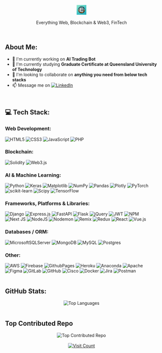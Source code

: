 <div align="center">
        <img src="./logo.png" alt="Personal Logo" style="width: 2rem;">
</div>

<p align="center">Everything Web, Blockchain & Web3, FinTech</p>
<br>
<h2>About Me:</h2>
    <ul>
        <li>🔭 I'm currently working on <strong>AI Trading Bot</strong></li>
        <li>🌱 I'm currently studying <strong>Graduate Certificate at Queensland University of Technology</strong></li>
        <li>👯 I'm looking to collaborate on <strong>anything you need from below tech stacks</strong></li>
        <li>📫 Message me on <a href="https://linkedin.com/in/ebad-salehi" style="justify-content: center; align-items: center;">
        <img src="https://img.shields.io/badge/LinkedIn-%230077B5.svg?logo=linkedin&logoColor=white" style="justify-content: center; align-items: center;" alt="LinkedIn"></a>
        </li>
    </ul>
    
<br>
<h2>💻 Tech Stack:</h2>
    
<h3>Web Development:</h3>
<div class="tech-stack">
        <img src="https://img.shields.io/badge/html5-%23E34F26.svg?style=flat&logo=html5&logoColor=white" alt="HTML5">
        <img src="https://img.shields.io/badge/css3-%231572B6.svg?style=flat&logo=css3&logoColor=white" alt="CSS3">
        <img src="https://img.shields.io/badge/javascript-%23323330.svg?style=flat&logo=javascript&logoColor=%23F7DF1E" alt="JavaScript">
        <img src="https://img.shields.io/badge/php-%23777BB4.svg?style=flat&logo=php&logoColor=white" alt="PHP">
</div>

<h3>Blockchain:</h3>
<div class="tech-stack">
        <img src="https://img.shields.io/badge/Solidity-%23363636.svg?style=flat&logo=solidity&logoColor=white" alt="Solidity">
        <img src="https://img.shields.io/badge/web3.js-F16822?style=flat&logo=web3.js&logoColor=white" alt="Web3.js">
  </div>

<h3>AI & Machine Learning:</h3>
<div class="tech-stack">
        <img src="https://img.shields.io/badge/python-3670A0?style=flat&logo=python&logoColor=ffdd54" alt="Python">
        <img src="https://img.shields.io/badge/Keras-%23D00000.svg?style=flat&logo=Keras&logoColor=white" alt="Keras">
        <img src="https://img.shields.io/badge/Matplotlib-%23ffffff.svg?style=flat&logo=Matplotlib&logoColor=black" alt="Matplotlib">
        <img src="https://img.shields.io/badge/numpy-%23013243.svg?style=flat&logo=numpy&logoColor=white" alt="NumPy">
        <img src="https://img.shields.io/badge/pandas-%23150458.svg?style=flat&logo=pandas&logoColor=white" alt="Pandas">
        <img src="https://img.shields.io/badge/Plotly-%233F4F75.svg?style=flat&logo=plotly&logoColor=white" alt="Plotly">
        <img src="https://img.shields.io/badge/PyTorch-%23EE4C2C.svg?style=flat&logo=PyTorch&logoColor=white" alt="PyTorch">
        <img src="https://img.shields.io/badge/scikit--learn-%23F7931E.svg?style=flat&logo=scikit-learn&logoColor=white" alt="scikit-learn">
        <img src="https://img.shields.io/badge/SciPy-%230C55A5.svg?style=flat&logo=scipy&logoColor=%white" alt="Scipy">
        <img src="https://img.shields.io/badge/TensorFlow-%23FF6F00.svg?style=flat&logo=TensorFlow&logoColor=white" alt="TensorFlow">
</div>

<h3>Frameworks, Platforms & Libraries:</h3>
<div class="tech-stack">
        <img src="https://img.shields.io/badge/django-%23092E20.svg?style=flat&logo=django&logoColor=white" alt="Django">
        <img src="https://img.shields.io/badge/express.js-%23404d59.svg?style=flat&logo=express&logoColor=%2361DAFB" alt="Express.js">
        <img src="https://img.shields.io/badge/FastAPI-005571?style=flat&logo=fastapi" alt="FastAPI">
        <img src="https://img.shields.io/badge/flask-%23000.svg?style=flat&logo=flask&logoColor=white" alt="Flask">
        <img src="https://img.shields.io/badge/jquery-%230769AD.svg?style=flat&logo=jquery&logoColor=white" alt="jQuery">
        <img src="https://img.shields.io/badge/JWT-black?style=flat&logo=JSON%20web%20tokens" alt="JWT">
        <img src="https://img.shields.io/badge/NPM-%23CB3837.svg?style=flat&logo=npm&logoColor=white" alt="NPM">
        <img src="https://img.shields.io/badge/Next-black?style=flat&logo=next.js&logoColor=white" alt="Next JS">
        <img src="https://img.shields.io/badge/node.js-6DA55F?style=flat&logo=node.js&logoColor=white" alt="NodeJS">
        <img src="https://img.shields.io/badge/NODEMON-%23323330.svg?style=flat&logo=nodemon&logoColor=%BBDEAD" alt="Nodemon">
        <img src="https://img.shields.io/badge/remix-%23000.svg?style=flat&logo=remix&logoColor=white" alt="Remix">
        <img src="https://img.shields.io/badge/redux-%23593d88.svg?style=flat&logo=redux&logoColor=white" alt="Redux">
        <img src="https://img.shields.io/badge/react-%2320232a.svg?style=flat&logo=react&logoColor=%2361DAFB" alt="React">
        <img src="https://img.shields.io/badge/vue.js-%2335495e.svg?style=flat&logo=vuedotjs&logoColor=%234FC08D" alt="Vue.js">
</div>

<h3>Databases / ORM:</h3>
<div class="tech-stack">
        <img src="https://img.shields.io/badge/Microsoft%20SQL%20Server-CC2927?style=flat&logo=microsoft%20sql%20server&logoColor=white" alt="MicrosoftSQLServer">
        <img src="https://img.shields.io/badge/MongoDB-%234ea94b.svg?style=flat&logo=mongodb&logoColor=white" alt="MongoDB">
        <img src="https://img.shields.io/badge/mysql-4479A1.svg?style=flat&logo=mysql&logoColor=white" alt="MySQL">
        <img src="https://img.shields.io/badge/postgres-%23316192.svg?style=flat&logo=postgresql&logoColor=white" alt="Postgres">
</div>

<h3>Other:</h3>
<div class="tech-stack">
        <img src="https://img.shields.io/badge/AWS-%23FF9900.svg?style=flat&logo=amazon-aws&logoColor=white" alt="AWS">
        <img src="https://img.shields.io/badge/firebase-%23039BE5.svg?style=flat&logo=firebase" alt="Firebase">
        <img src="https://img.shields.io/badge/github%20pages-121013?style=flat&logo=github&logoColor=white" alt="GithubPages">
        <img src="https://img.shields.io/badge/heroku-%23430098.svg?style=flat&logo=heroku&logoColor=white" alt="Heroku">
        <img src="https://img.shields.io/badge/Anaconda-%2344A833.svg?style=flat&logo=anaconda&logoColor=white" alt="Anaconda">
        <img src="https://img.shields.io/badge/apache-%23D42029.svg?style=flat&logo=apache&logoColor=white" alt="Apache">
        <img src="https://img.shields.io/badge/figma-%23F24E1E.svg?style=flat&logo=figma&logoColor=white" alt="Figma">
        <img src="https://img.shields.io/badge/gitlab-%23181717.svg?style=flat&logo=gitlab&logoColor=white" alt="GitLab">
        <img src="https://img.shields.io/badge/github-%23121011.svg?style=flat&logo=github&logoColor=white" alt="GitHub">
        <img src="https://img.shields.io/badge/cisco-%23049fd9.svg?style=flat&logo=cisco&logoColor=black" alt="Cisco">
        <img src="https://img.shields.io/badge/docker-%230db7ed.svg?style=flat&logo=docker&logoColor=white" alt="Docker">
        <img src="https://img.shields.io/badge/jira-%230A0FFF.svg?style=flat&logo=jira&logoColor=white" alt="Jira">
        <img src="https://img.shields.io/badge/Postman-FF6C37?style=flat&logo=postman&logoColor=white" alt="Postman">
</div>
<br>
<h2> GitHub Stats:</h2>
<div align="center">
    <img src="https://github-readme-stats.vercel.app/api/top-langs/?username=Ebad-S&theme=onedark&hide_border=false&include_all_commits=true&count_private=true&layout=compact" alt="Top Languages">
    <!-- <br>
    <img src="https://github-readme-streak-stats.herokuapp.com/?user=Ebad-S&theme=onedark&hide_border=false" alt="GitHub Streak">
    <br>
    <img src="https://github-readme-stats.vercel.app/api?username=Ebad-S&theme=onedark&hide_border=false&include_all_commits=true&count_private=true" alt="GitHub Stats"> -->
</div>
<br>
<h2> Top Contributed Repo</h2>
<div align="center">
        <img src="https://github-contributor-stats.vercel.app/api?username=Ebad-S&limit=5&theme=vue-dark&combine_all_yearly_contributions=true" alt="Top Contributed Repo">
</div>
<br>
<div align="center">
        <a href="https://visitcount.itsvg.in">
            <img src="https://visitcount.itsvg.in/api?id=Ebad-S&icon=3&color=1" alt="Visit Count">
        </a>
</div>

